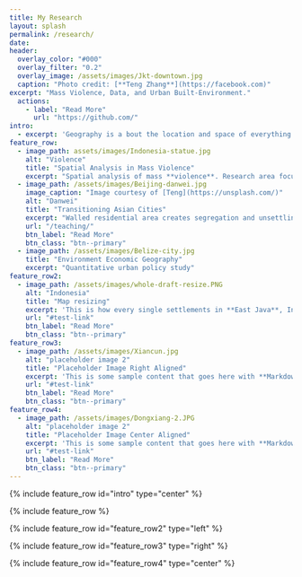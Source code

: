 ```yaml
---
title: My Research
layout: splash
permalink: /research/
date: 
header:
  overlay_color: "#000"
  overlay_filter: "0.2"
  overlay_image: /assets/images/Jkt-downtown.jpg
  caption: "Photo credit: [**Teng Zhang**](https://facebook.com)"
excerpt: "Mass Violence, Data, and Urban Built-Environment."
  actions:
    - label: "Read More"
      url: "https://github.com/"
intro: 
  - excerpt: 'Geography is a bout the location and space of everything on earth: '
feature_row:
  - image_path: assets/images/Indonesia-statue.jpg
    alt: "Violence"
    title: "Spatial Analysis in Mass Violence"
    excerpt: "Spatial analysis of mass **violence**. Research area focuses on Indonesia."
  - image_path: /assets/images/Beijing-danwei.jpg
    image_caption: "Image courtesy of [Teng](https://unsplash.com/)"
    alt: "Danwei"
    title: "Transitioning Asian Cities"
    excerpt: "Walled residential area creates segregation and unsettling urban environment in Northern China..."
    url: "/teaching/"
    btn_label: "Read More"
    btn_class: "btn--primary"
  - image_path: /assets/images/Belize-city.jpg
    title: "Environment Economic Geography"
    excerpt: "Quantitative urban policy study"
feature_row2:
  - image_path: /assets/images/whole-draft-resize.PNG
    alt: "Indonesia"
    title: "Map resizing"
    excerpt: 'This is how every single settlements in **East Java**, Indonesia looks like in the 1950s'
    url: "#test-link"
    btn_label: "Read More"
    btn_class: "btn--primary"
feature_row3:
  - image_path: /assets/images/Xiancun.jpg
    alt: "placeholder image 2"
    title: "Placeholder Image Right Aligned"
    excerpt: 'This is some sample content that goes here with **Markdown** formatting. Right aligned with `type="right"`'
    url: "#test-link"
    btn_label: "Read More"
    btn_class: "btn--primary"
feature_row4:
  - image_path: /assets/images/Dongxiang-2.JPG
    alt: "placeholder image 2"
    title: "Placeholder Image Center Aligned"
    excerpt: 'This is some sample content that goes here with **Markdown** formatting. Centered with `type="center"`'
    url: "#test-link"
    btn_label: "Read More"
    btn_class: "btn--primary"
---
```


{% include feature_row id="intro" type="center" %}

{% include feature_row %}

{% include feature_row id="feature_row2" type="left" %}

{% include feature_row id="feature_row3" type="right" %}

{% include feature_row id="feature_row4" type="center" %}
